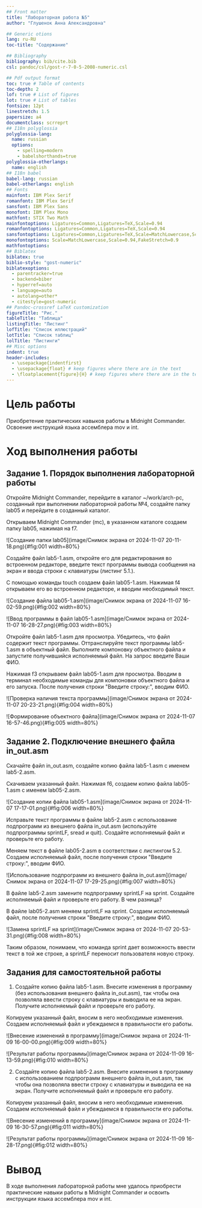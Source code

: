 ```yaml
---
## Front matter
title: "Лабораторная работа №5"
author: "Глушенок Анна Александровна"

## Generic otions
lang: ru-RU
toc-title: "Содержание"

## Bibliography
bibliography: bib/cite.bib
csl: pandoc/csl/gost-r-7-0-5-2008-numeric.csl

## Pdf output format
toc: true # Table of contents
toc-depth: 2
lof: true # List of figures
lot: true # List of tables
fontsize: 12pt
linestretch: 1.5
papersize: a4
documentclass: scrreprt
## I18n polyglossia
polyglossia-lang:
  name: russian
  options:
	- spelling=modern
	- babelshorthands=true
polyglossia-otherlangs:
  name: english
## I18n babel
babel-lang: russian
babel-otherlangs: english
## Fonts
mainfont: IBM Plex Serif
romanfont: IBM Plex Serif
sansfont: IBM Plex Sans
monofont: IBM Plex Mono
mathfont: STIX Two Math
mainfontoptions: Ligatures=Common,Ligatures=TeX,Scale=0.94
romanfontoptions: Ligatures=Common,Ligatures=TeX,Scale=0.94
sansfontoptions: Ligatures=Common,Ligatures=TeX,Scale=MatchLowercase,Scale=0.94
monofontoptions: Scale=MatchLowercase,Scale=0.94,FakeStretch=0.9
mathfontoptions:
## Biblatex
biblatex: true
biblio-style: "gost-numeric"
biblatexoptions:
  - parentracker=true
  - backend=biber
  - hyperref=auto
  - language=auto
  - autolang=other*
  - citestyle=gost-numeric
## Pandoc-crossref LaTeX customization
figureTitle: "Рис."
tableTitle: "Таблица"
listingTitle: "Листинг"
lofTitle: "Список иллюстраций"
lotTitle: "Список таблиц"
lolTitle: "Листинги"
## Misc options
indent: true
header-includes:
  - \usepackage{indentfirst}
  - \usepackage{float} # keep figures where there are in the text
  - \floatplacement{figure}{H} # keep figures where there are in the text
---
```


# Цель работы

Приобретение практических навыков работы в Midnight Commander. Освоение инструкций
языка ассемблера mov и int.

# Ход выполнения работы

## Задание 1. Порядок выполнения лабораторной работы
Откройте Midnight Commander, перейдите в каталог ~/work/arch-pc, созданный при выполнении лабораторной работы №4, создайте папку lab05 и перейдите в созданный каталог.

Открываем Midnight Commander (mc), в указанном каталоге создаем папку lab05, нажимая на f7.

![Создание папки lab05](image/Снимок экрана от 2024-11-07 20-11-18.png){#fig:001 width=80%}

Создайте файл lab5-1.asm, откройте его для редактирования во встроенном редакторе, введите текст программы вывода сообщения на экран и ввода строки с клавиатуры (листинг 5.1.).

С помощью команды touch создаем файл lab05-1.asm. Нажимая f4 открываем его во встроенном редакторе, и вводим необходимый текст. 

![Создание файла lab05-1.asm](image/Снимок экрана от 2024-11-07 16-02-59.png){#fig:002 width=80%}

![Ввод программы в файл lab05-1.asm](image/Снимок экрана от 2024-11-07 16-28-27.png){#fig:003 width=80%}

Откройте файл lab5-1.asm для просмотра. Убедитесь, что файл содержит текст программы. Оттранслируйте текст программы lab5-1.asm в объектный файл. Выполните компоновку объектного файла и запустите получившийся исполняемый файл. На запрос введите Ваши ФИО.

Нажимая f3 открываем файл lab05-1.asm для просмотра. Вводим в терминал необходимые команды для компоновки объектного файла и его запуска. После получения строки "Введите строку:", вводим ФИО.

![Проверка наличия текста программы](image/Снимок экрана от 2024-11-07 20-23-21.png){#fig:004 width=80%}

![Формирование объектного файла](image/Снимок экрана от 2024-11-07 16-57-46.png){#fig:005 width=80%}

## Задание 2. Подключение внешнего файла in_out.asm

Скачайте файл in_out.asm, создайте копию файла lab5-1.asm с именем lab5-2.asm. 

Скачиваем указанный файл. Нажимая f6, создаем копию файла lab05-1.asm с именем lab05-2.asm. 

![Создание копии файла lab05-1.asm](image/Снимок экрана от 2024-11-07 17-17-01.png){#fig:006 width=80%}

Исправьте текст программы в файле lab5-2.asm с использование подпрограмм из внешнего файла in_out.asm (используйте подпрограммы sprintLF, sread и quit). Создайте исполняемый файл и проверьте его работу.

Меняем текст в файле lab05-2.asm в соответствии с листингом 5.2. Создаем исполняемый файл, после получения строки "Введите строку:", вводим ФИО.

![Использование подпрограмм из внешнего файла in_out.asm](image/Снимок экрана от 2024-11-07 17-29-25.png){#fig:007 width=80%}

В файле lab5-2.asm замените подпрограмму sprintLF на sprint. Создайте исполняемый файл и проверьте его работу. В чем разница?

В файле lab05-2.asm меняем sprintLF на sprint. Создаем исполняемый файл, после получения строки "Введите строку:", вводим ФИО.

![Замена sprintLF на sprint](image/Снимок экрана от 2024-11-07 20-53-31.png){#fig:008 width=80%}

Таким образом, понимаем, что команда sprint дает возможность ввести текст в той же строке, а sprintLF переносит пользователя новую строку.

## Задания для самостоятельной работы

1. Создайте копию файла lab5-1.asm. Внесите изменения в программу (без использования внешнего файла in_out.asm), так чтобы она позволяла ввести строку с клавиатуры и выводила ее на экран. Получите исполняемый файл и проверьте его работу.

Копируем указанный файл, вносим в него необходимые изменения. Создаем исполняемый файл и убеждаемся в правильности его работы.

![Внесение изменений в программу](image/Снимок экрана от 2024-11-09 16-00-00.png){#fig:009 width=80%}

![Результат работы программы](image/Снимок экрана от 2024-11-09 16-13-59.png){#fig:010 width=80%}

2. Создайте копию файла lab5-2.asm. Внесите изменения в программу с использованием подпрограмм внешнего файла in_out.asm, так чтобы она позволяла ввести строку с клавиатуры и выводила ее на экран. Получите исполняемый файл и проверьте его работу.

Копируем указанный файл, вносим в него необходимые изменения. Создаем исполняемый файл и убеждаемся в правильности его работы.

![Внесение изменений в программу](image/Снимок экрана от 2024-11-09 16-30-57.png){#fig:011 width=80%}

![Результат работы программы](image/Снимок экрана от 2024-11-09 16-28-17.png){#fig:012 width=80%}

# Вывод

В ходе выполнения лабораторной работы мне удалось приобрести практические навыки работы в Midnight Commander и освоить инструкции языка ассемблера mov и int.


